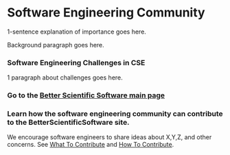 # Software Engineering Community

1-sentence explanation of importance goes here.

Background paragraph goes here.

### Software Engineering Challenges in CSE
1 paragraph about challenges goes here.

### Go to the [Better Scientific Software main page](../Homepage.md)

### Learn how the software engineering community can contribute to the BetterScientificSoftware site.
We encourage software engineers to share ideas about X,Y,Z, and other concerns.  See [What To Contribute](../WhatToContribute.md) and [How To Contribute](../HowToContribute.md).
